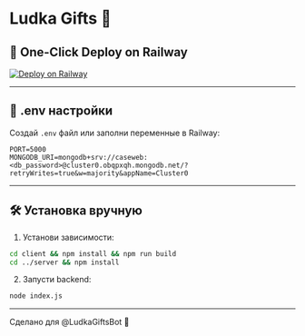 # Ludka Gifts 🎁

## 🚀 One-Click Deploy on Railway

[![Deploy on Railway](https://railway.app/button.svg)](https://railway.app/new/template?template=https://github.com/ehleb/ludka-case)

---

## 🔧 .env настройки

Создай `.env` файл или заполни переменные в Railway:

```
PORT=5000
MONGODB_URI=mongodb+srv://caseweb:<db_password>@cluster0.obqpxqh.mongodb.net/?retryWrites=true&w=majority&appName=Cluster0
```

---

## 🛠 Установка вручную

1. Установи зависимости:

```bash
cd client && npm install && npm run build
cd ../server && npm install
```

2. Запусти backend:

```bash
node index.js
```

---

Сделано для @LudkaGiftsBot 💫
